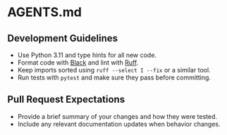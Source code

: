 # AGENTS.md

## Development Guidelines
- Use Python 3.11 and type hints for all new code.
- Format code with [Black](https://black.readthedocs.io/en/stable/) and lint with [Ruff](https://docs.astral.sh/ruff/).
- Keep imports sorted using `ruff --select I --fix` or a similar tool.
- Run tests with `pytest` and make sure they pass before committing.

## Pull Request Expectations
- Provide a brief summary of your changes and how they were tested.
- Include any relevant documentation updates when behavior changes.
